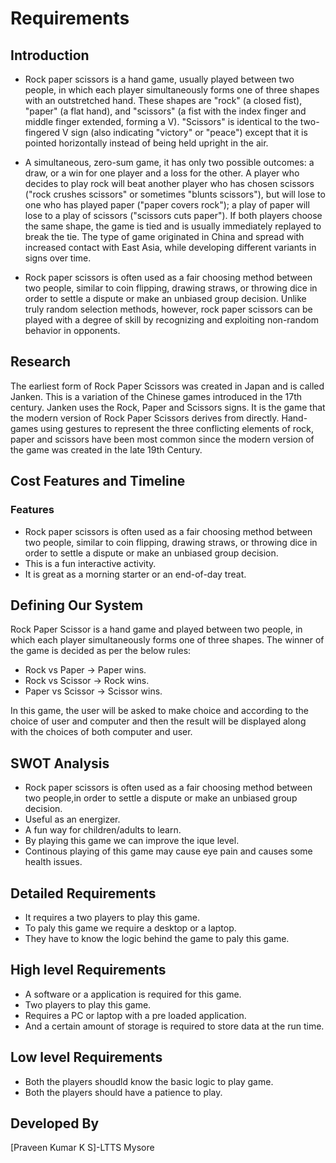 # Requirements

## Introduction
- Rock paper scissors  is a hand game, usually played between two people, in which each player simultaneously forms one of three shapes with an outstretched hand. These shapes are "rock" (a closed fist), "paper" (a flat hand), and "scissors" (a fist with the index finger and middle finger extended, forming a V). "Scissors" is identical to the two-fingered V sign (also indicating "victory" or "peace") except that it is pointed horizontally instead of being held upright in the air.

- A simultaneous, zero-sum game, it has only two possible outcomes: a draw, or a win for one player and a loss for the other. A player who decides to play rock will beat another player who has chosen scissors ("rock crushes scissors" or sometimes "blunts scissors"), but will lose to one who has played paper ("paper covers rock"); a play of paper will lose to a play of scissors ("scissors cuts paper"). If both players choose the same shape, the game is tied and is usually immediately replayed to break the tie. The type of game originated in China and spread with increased contact with East Asia, while developing different variants in signs over time.

- Rock paper scissors is often used as a fair choosing method between two people, similar to coin flipping, drawing straws, or throwing dice in order to settle a dispute or make an unbiased group decision. Unlike truly random selection methods, however, rock paper scissors can be played with a degree of skill by recognizing and exploiting non-random behavior in opponents.

## Research
The earliest form of Rock Paper Scissors was created in Japan and is called Janken.  This is a variation of the Chinese games introduced in the 17th century. Janken uses the Rock, Paper and Scissors signs. It is the game that the modern version of Rock Paper Scissors derives from directly. Hand-games using gestures to represent the three conflicting elements of rock, paper and scissors have been most common since the modern version of the game was created in the late 19th Century.

## Cost Features and Timeline
### Features
- Rock paper scissors is often used as a fair choosing method between two people, similar to coin flipping, drawing straws, or throwing dice in order to settle a dispute or make an unbiased group decision.
- This is a fun interactive activity.
- It is great as a morning starter or an end-of-day treat.

## Defining Our System
Rock Paper Scissor  is a hand game and played between two people, in which each player simultaneously forms one of three shapes. The winner of the game is decided as per the below rules:

- Rock vs Paper -> Paper wins.
- Rock vs Scissor -> Rock wins.
- Paper vs Scissor -> Scissor wins.

In this game, the user will be asked to make choice and according to the choice of user and computer and then the result will be displayed along with the choices of both computer and user.

## SWOT Analysis
- Rock paper scissors is often used as a fair choosing method between two people,in order to settle a dispute or make an unbiased group decision.
- Useful as an energizer.
- A fun way for children/adults to learn.
- By playing this game we can improve the ique level.
- Continous playing of this game may cause eye pain and causes some health issues.

## Detailed Requirements
- It requires a two players to play this game.
- To paly this game we require a desktop or a laptop.
- They have to know the logic behind the game to paly this game.

## High level Requirements
- A software or a application is required for this game.
- Two players to play this game.
- Requires a PC or laptop with a pre loaded application.
- And a certain amount of storage is required to store data at the run time.

## Low level Requirements
- Both the players shoudld know the basic logic to play game.
- Both the players should have a patience to play.

## Developed By
[Praveen Kumar K S]-LTTS Mysore



































